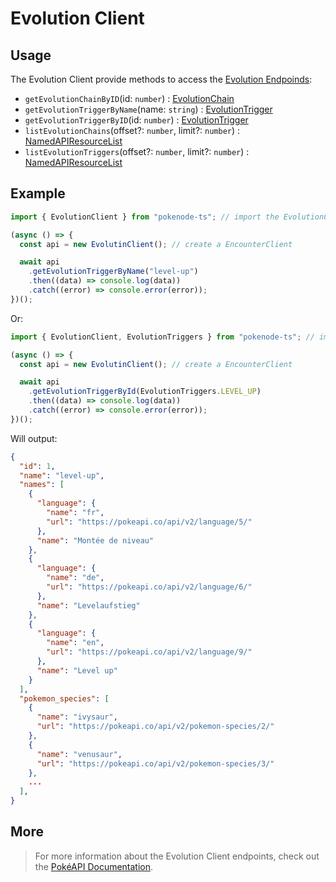 # Evolution Client

## Usage

The Evolution Client provide methods to access the [Evolution Endpoinds](https://pokeapi.co/docs/v2#evolution-section):

- `getEvolutionChainByID`(id: `number`) : [EvolutionChain](/docs/typings/evolution-typings#evolution-chain)
- `getEvolutionTriggerByName`(name: `string`) : [EvolutionTrigger](/docs/typings/evolution-typings#evolution-trigger)
- `getEvolutionTriggerByID`(id: `number`) : [EvolutionTrigger](/docs/typings/evolution-typings#evolution-trigger)
- `listEvolutionChains`(offset?: `number`, limit?: `number`) : [NamedAPIResourceList](/docs/typings/common-typings#named-api-resource-list)
- `listEvolutionTriggers`(offset?: `number`, limit?: `number`) : [NamedAPIResourceList](/docs/typings/common-typings#named-api-resource-list)

## Example

```js
import { EvolutionClient } from "pokenode-ts"; // import the EvolutionClient

(async () => {
  const api = new EvolutinClient(); // create a EncounterClient

  await api
    .getEvolutionTriggerByName("level-up")
    .then((data) => console.log(data))
    .catch((error) => console.error(error));
})();
```

Or:

```js
import { EvolutionClient, EvolutionTriggers } from "pokenode-ts"; // import the EvolutionClient and the EvolutionTriggers enum

(async () => {
  const api = new EvolutinClient(); // create a EncounterClient

  await api
    .getEvolutionTriggerById(EvolutionTriggers.LEVEL_UP)
    .then((data) => console.log(data))
    .catch((error) => console.error(error));
})();
```

Will output:

```json
{
  "id": 1,
  "name": "level-up",
  "names": [
    {
      "language": {
        "name": "fr",
        "url": "https://pokeapi.co/api/v2/language/5/"
      },
      "name": "Montée de niveau"
    },
    {
      "language": {
        "name": "de",
        "url": "https://pokeapi.co/api/v2/language/6/"
      },
      "name": "Levelaufstieg"
    },
    {
      "language": {
        "name": "en",
        "url": "https://pokeapi.co/api/v2/language/9/"
      },
      "name": "Level up"
    }
  ],
  "pokemon_species": [
    {
      "name": "ivysaur",
      "url": "https://pokeapi.co/api/v2/pokemon-species/2/"
    },
    {
      "name": "venusaur",
      "url": "https://pokeapi.co/api/v2/pokemon-species/3/"
    },
    ...
  ],
}
```

## More

> For more information about the Evolution Client endpoints, check out the [PokéAPI Documentation](https://pokeapi.co/docs/v2#evolution-section).
